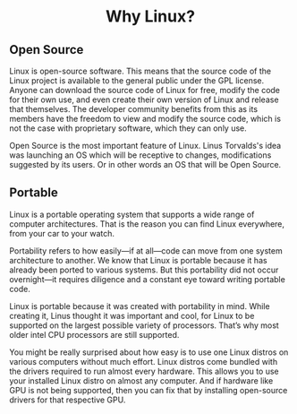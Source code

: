 <center><h1>Why Linux?</h1></center>

## Open Source
Linux is open-source software. This means that the source code of the Linux project is available to the general public under the GPL license. Anyone can download the source code of Linux for free, modify the code for their own use, and even create their own version of Linux and release that themselves. The developer community benefits from this as its members have the freedom to view and modify the source code, which is not the case with proprietary software, which they can only use.

Open Source is the most important feature of Linux. Linus Torvalds's idea was launching an OS which will be receptive to changes, modifications suggested by its users. Or in other words an OS that will be Open Source.

## Portable
Linux is a portable operating system that supports a wide range of computer architectures. That is the reason you can find Linux everywhere, from your car to your watch.

Portability refers to how easily—if at all—code can move from one system architecture to another. We know that Linux is portable because it has already been ported to various systems. But this portability did not occur overnight—it requires diligence and a constant eye toward writing portable code.

Linux is portable because it was created with portability in mind. While creating it, Linus thought it was important and cool, for Linux to be supported on the largest possible variety of processors. That’s why most older intel CPU processors are still supported.

You might be really surprised about how easy is to use one Linux distros on various computers without much effort.
Linux distros come bundled with the drivers required to run almost every hardware. This allows you to use your installed Linux distro on almost any computer. And if hardware like GPU is not being supported, then you can fix that by installing open-source drivers for that respective GPU.


